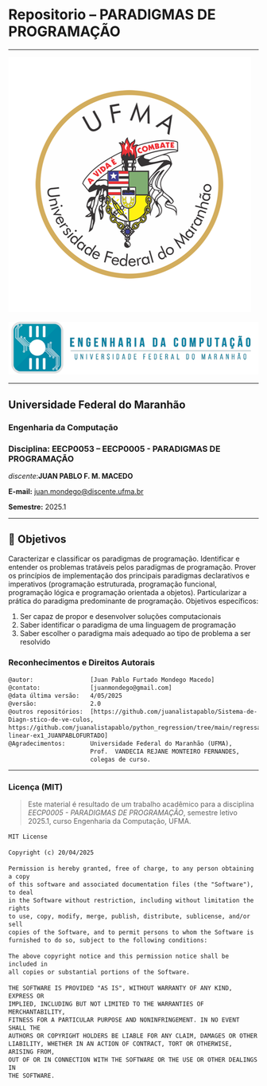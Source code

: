 # Repositorio –   PARADIGMAS DE PROGRAMAÇÃO

---

![UFMA](./ufma_logo.png)&nbsp;&nbsp;&nbsp;&nbsp;![Engenharia da Computação](./eng_comp_logo.png)

---

## Universidade Federal do Maranhão  
### Engenharia da Computação  
### Disciplina: EECP0053 – **EECP0005 - PARADIGMAS DE PROGRAMAÇÃO**  

*discente*:**JUAN PABLO F. M. MACEDO**

**E-mail:** <juan.mondego@discente.ufma.br>  

**Semestre:** 2025.1  

---

## 🎯 Objetivos

Caracterizar e classificar os paradigmas de programação. Identificar e entender os problemas tratáveis pelos paradigmas de programação. Prover os princípios de implementação dos principais paradigmas declarativos e imperativos (programação estruturada, programação funcional, programação lógica e programação orientada a objetos). Particularizar a prática do paradigma predominante de programação.
Objetivos específicos:

1. Ser capaz de propor e desenvolver soluções computacionais
2. Saber identificar o paradigma de uma linguagem de programação
3.  Saber escolher o paradigma mais adequado ao tipo de problema a ser resolvido


### Reconhecimentos e Direitos Autorais

```
@autor:                [Juan Pablo Furtado Mondego Macedo]
@contato:              [juanmondego@gmail.com]
@data última versão:   4/05/2025
@versão:               2.0
@outros repositórios:  [https://github.com/juanalistapablo/Sistema-de-Diagn-stico-de-ve-culos, https://github.com/juanalistapablo/python_regression/tree/main/regressao-linear-ex1_JUANPABLOFURTADO]
@Agradecimentos:       Universidade Federal do Maranhão (UFMA),
                       Prof.  VANDECIA REJANE MONTEIRO FERNANDES,
                       colegas de curso.
```

---

### Licença (MIT)

> Este material é resultado de um trabalho acadêmico para a disciplina *EECP0005 - PARADIGMAS DE PROGRAMAÇÃO*, semestre letivo 2025.1, curso Engenharia da Computação, UFMA.

```
MIT License

Copyright (c) 20/04/2025

Permission is hereby granted, free of charge, to any person obtaining a copy
of this software and associated documentation files (the "Software"), to deal
in the Software without restriction, including without limitation the rights
to use, copy, modify, merge, publish, distribute, sublicense, and/or sell
copies of the Software, and to permit persons to whom the Software is
furnished to do so, subject to the following conditions:

The above copyright notice and this permission notice shall be included in
all copies or substantial portions of the Software.

THE SOFTWARE IS PROVIDED "AS IS", WITHOUT WARRANTY OF ANY KIND, EXPRESS OR
IMPLIED, INCLUDING BUT NOT LIMITED TO THE WARRANTIES OF MERCHANTABILITY,
FITNESS FOR A PARTICULAR PURPOSE AND NONINFRINGEMENT. IN NO EVENT SHALL THE
AUTHORS OR COPYRIGHT HOLDERS BE LIABLE FOR ANY CLAIM, DAMAGES OR OTHER
LIABILITY, WHETHER IN AN ACTION OF CONTRACT, TORT OR OTHERWISE, ARISING FROM,
OUT OF OR IN CONNECTION WITH THE SOFTWARE OR THE USE OR OTHER DEALINGS IN
THE SOFTWARE.
```
